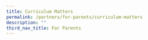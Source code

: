 ```yaml
---
title: Curriculum Matters
permalink: /partners/for-parents/curriculum-matters
description: ""
third_nav_title: For Parents
---
```


